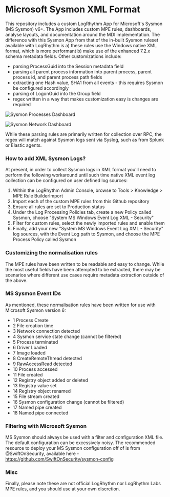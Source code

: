 # Microsoft Sysmon XML Format

This repository includes a custom LogRhythm App for Microsoft's Sysmon (MS Sysmon) v6+.  The App includes custom MPE rules, dashboards, analyse layouts, and documentation around the MDI implementation.  The difference with this Sysmon App from that of the in-built Sysmon ruleset available with LogRhythm is a) these rules use the Windows native XML format, which is more performant b) make use of the enhanced 7.2.x schema metadata fields.  Other customizations include:

*	parsing ProcessGuid into the Session metadata field
*	parsing all parent process information into parent process, parent process id, and parent process path fields
*	extracting one Hash value, SHA1 from all events - this requires Sysmon be configured accordingly
*	parsing of LogonGuid into the Group field
*   regex written in a way that makes customization easy is changes are required

![Sysmon Processes Dashboard](https://github.com/lrchma/LR-LogSources/blob/master/MS%20Sysmon%20XML/Screenshots/Analyse-Sysmon-Processes.png?raw=true)

![Sysmon Network Dashboard](https://github.com/lrchma/LR-LogSources/blob/master/MS%20Sysmon%20XML/Screenshots/Analyse-Sysmon-Network.png?raw=true)

While these parsing rules are primarily written for collection over RPC, the regex will match against Sysmon logs sent via Syslog, such as from Splunk or Elastic agents.

### How to add XML Sysmon Logs?

At present, in order to collect Sysmon logs in XML format you'll need to perform the following workaround until such time native XML event log collection can be configured on user defined log sources:
1) Within the LogRhythm Admin Console, browse to Tools > Knowledge > MPE Rule BuilderImport
2) Import each of the  custom MPE rules from  this Github repository
3) Ensure all rules are set to Production status
4) Under the Log Processing Policies tab, create a new Policy called Sysmon, choose "System MS Windows Event Log XML - Security"
5) Filter for custom rules, select the newly imported rules and enable them
6) Finally, add your new "System MS Windows Event Log XML - Security" log sources, with the Event Log path to Sysmon, and choose the MPE Process Policy called Sysmon

### Customizing the normalisation rules
The MPE rules have been written to be readable and easy to change.  While the most useful fields have been attempted to be extracted, there may be scenarios where different use cases require metadata extraction outside of the above.

### MS Sysmon Event IDs
As mentioned, these normalisation rules have been written for use with Microsoft Sysmon version 6:
* 1	Process Create
* 2	File creation time
* 3	Network connection detected
* 4	Sysmon service state change (cannot be filtered)
* 5	Process terminated
* 6	Driver Loaded
* 7	Image loaded
* 8	CreateRemoteThread detected
* 9	RawAccessRead detected
* 10	Process accessed
* 11	File created
* 12	Registry object added or deleted
* 13	Registry value set
* 14	Registry object renamed
* 15	File stream created
* 16	Sysmon configuration change (cannot be filtered)
* 17	Named pipe created
* 18	Named pipe connected

### Filtering with Microsoft Sysmon
MS Sysmon should always be used with a filter and configuration XML file.  The default configuration can be excessively noisy.  The recommended resource to deploy your MS Sysmon configuration off of is from @SwiftOnSecurity, available here - https://github.com/SwiftOnSecurity/sysmon-config

### Misc
Finally, please note these are not official LogRhythm nor LogRhythm Labs MPE rules, and you should use at your own discretion.